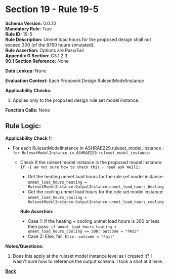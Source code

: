 # Section 19 - Rule 19-5      
**Schema Version:** 0.0.22  
**Mandatory Rule:** True      
**Rule ID:** 19-5       
**Rule Description:** Unmet load hours for the proposed design shall not exceed 300 (of the 8760 hours simulated).   
**Rule Assertion:** Options are Pass/Fail     
**Appendix G Section:** G3.1.2.3        
**90.1 Section Reference:** None  

**Data Lookup:** None  

**Evaluation Context:** Each Proposed Design RulesetModelInstance  

**Applicability Checks:**  

1. Applies only to the proposed design rule set model instance.  

**Function Calls:**  None

## Rule Logic:   
**Applicability Check 1:**  
- For each RulesetModelInstance in ASHRAE229.ruleset_model_instance : `for RulesetModelInstance in ASHRAE229.ruleset_model_instance:`  
    - Check if the ruleset model instance is the proposed model instance: `If -I am not sure how to check this - need ask Weili:`  
        - Get the heating unmet load hours for the rule set model instance: `unmet_load_hours_heating = RulesetModelInstance.OutputInstance.unmet_load_hours_heating`  
        - Get the cooling unmet load hours for the rule set model instance: `unmet_load_hours_cooling = RulesetModelInstance.OutputInstance.unmet_load_hours_cooling`  

        **Rule Assertion:** 
        - Case 1: If the heating + cooling unmet load hours is 300 or less then pass: `if unmet_load_hours_heating + unmet_load_hours_cooling <= 300: outcome = "PASS"`   
        - Case 2: Else, fail: `Else: outcome = "Fail"`  

**Notes/Questions:**  
1. Does this apply at the ruleset model instance level as I created it? I wasn't sure how to reference the output schema. I took a shot at it here. 

**[Back](_toc.md)**